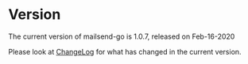 # Version
The current version of mailsend-go is 1.0.7, released on Feb-16-2020 

Please look at [ChangeLog](ChangeLog.md) for what has changed in the current version.
